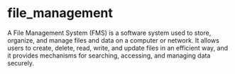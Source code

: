 # file_management
A File Management System (FMS) is a software system used to store, organize, and manage files and data on a computer or network. It allows users to create, delete, read, write, and update files in an efficient way, and it provides mechanisms for searching, accessing, and managing data securely.
